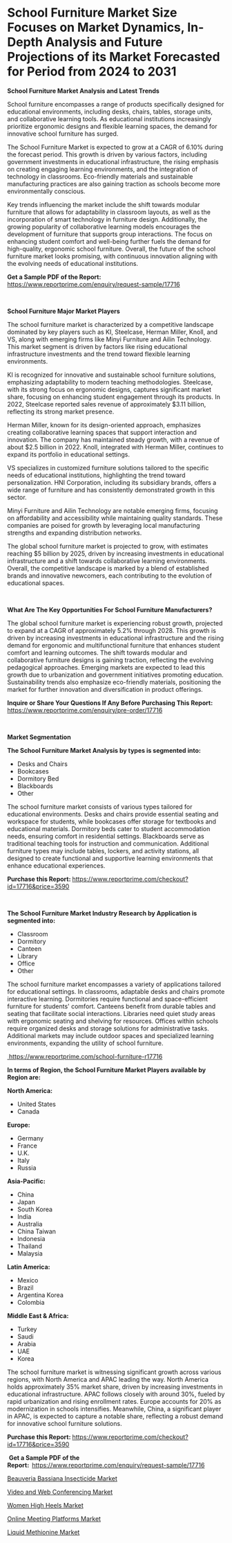 <p><h1>School Furniture Market Size Focuses on Market Dynamics, In-Depth Analysis and Future Projections of its Market Forecasted for Period from 2024 to 2031</h1></p><p><strong>School Furniture Market Analysis and Latest Trends</strong></p>
<p><p>School furniture encompasses a range of products specifically designed for educational environments, including desks, chairs, tables, storage units, and collaborative learning tools. As educational institutions increasingly prioritize ergonomic designs and flexible learning spaces, the demand for innovative school furniture has surged.</p><p>The School Furniture Market is expected to grow at a CAGR of 6.10% during the forecast period. This growth is driven by various factors, including government investments in educational infrastructure, the rising emphasis on creating engaging learning environments, and the integration of technology in classrooms. Eco-friendly materials and sustainable manufacturing practices are also gaining traction as schools become more environmentally conscious.</p><p>Key trends influencing the market include the shift towards modular furniture that allows for adaptability in classroom layouts, as well as the incorporation of smart technology in furniture design. Additionally, the growing popularity of collaborative learning models encourages the development of furniture that supports group interactions. The focus on enhancing student comfort and well-being further fuels the demand for high-quality, ergonomic school furniture. Overall, the future of the school furniture market looks promising, with continuous innovation aligning with the evolving needs of educational institutions.</p></p>
<p><strong>Get a Sample PDF of the Report:&nbsp;</strong> <a href="https://www.reportprime.com/enquiry/request-sample/17716?utm_campaign=1102&utm_medium=2&utm_source=Github&utm_content=ia&utm_term=20112024&utm_id=school-furniture">https://www.reportprime.com/enquiry/request-sample/17716</a></p>
<p>&nbsp;</p>
<p><strong>School Furniture Major Market Players</strong></p>
<p><p>The school furniture market is characterized by a competitive landscape dominated by key players such as KI, Steelcase, Herman Miller, Knoll, and VS, along with emerging firms like Minyi Furniture and Ailin Technology. This market segment is driven by factors like rising educational infrastructure investments and the trend toward flexible learning environments.</p><p>KI is recognized for innovative and sustainable school furniture solutions, emphasizing adaptability to modern teaching methodologies. Steelcase, with its strong focus on ergonomic designs, captures significant market share, focusing on enhancing student engagement through its products. In 2022, Steelcase reported sales revenue of approximately $3.11 billion, reflecting its strong market presence.</p><p>Herman Miller, known for its design-oriented approach, emphasizes creating collaborative learning spaces that support interaction and innovation. The company has maintained steady growth, with a revenue of about $2.5 billion in 2022. Knoll, integrated with Herman Miller, continues to expand its portfolio in educational settings.</p><p>VS specializes in customized furniture solutions tailored to the specific needs of educational institutions, highlighting the trend toward personalization. HNI Corporation, including its subsidiary brands, offers a wide range of furniture and has consistently demonstrated growth in this sector.</p><p>Minyi Furniture and Ailin Technology are notable emerging firms, focusing on affordability and accessibility while maintaining quality standards. These companies are poised for growth by leveraging local manufacturing strengths and expanding distribution networks.</p><p>The global school furniture market is projected to grow, with estimates reaching $5 billion by 2025, driven by increasing investments in educational infrastructure and a shift towards collaborative learning environments. Overall, the competitive landscape is marked by a blend of established brands and innovative newcomers, each contributing to the evolution of educational spaces.</p></p>
<p>&nbsp;</p>
<p><strong>What Are The Key Opportunities For School Furniture Manufacturers?</strong></p>
<p><p>The global school furniture market is experiencing robust growth, projected to expand at a CAGR of approximately 5.2% through 2028. This growth is driven by increasing investments in educational infrastructure and the rising demand for ergonomic and multifunctional furniture that enhances student comfort and learning outcomes. The shift towards modular and collaborative furniture designs is gaining traction, reflecting the evolving pedagogical approaches. Emerging markets are expected to lead this growth due to urbanization and government initiatives promoting education. Sustainability trends also emphasize eco-friendly materials, positioning the market for further innovation and diversification in product offerings.</p></p>
<p><strong>Inquire or Share Your Questions If Any Before Purchasing This Report:</strong> <a href="https://www.reportprime.com/enquiry/pre-order/17716?utm_campaign=1102&utm_medium=2&utm_source=Github&utm_content=ia&utm_term=20112024&utm_id=school-furniture">https://www.reportprime.com/enquiry/pre-order/17716</a></p>
<p>&nbsp;</p>
<p><strong>Market Segmentation</strong></p>
<p><strong>The School Furniture Market Analysis by types is segmented into:</strong></p>
<p><ul><li>Desks and Chairs</li><li>Bookcases</li><li>Dormitory Bed</li><li>Blackboards</li><li>Other</li></ul></p>
<p><p>The school furniture market consists of various types tailored for educational environments. Desks and chairs provide essential seating and workspace for students, while bookcases offer storage for textbooks and educational materials. Dormitory beds cater to student accommodation needs, ensuring comfort in residential settings. Blackboards serve as traditional teaching tools for instruction and communication. Additional furniture types may include tables, lockers, and activity stations, all designed to create functional and supportive learning environments that enhance educational experiences.</p></p>
<p><strong>Purchase this Report:&nbsp;</strong><a href="https://www.reportprime.com/checkout?id=17716&price=3590&utm_campaign=1102&utm_medium=2&utm_source=Github&utm_content=ia&utm_term=20112024&utm_id=school-furniture">https://www.reportprime.com/checkout?id=17716&price=3590</a></p>
<p>&nbsp;</p>
<p><strong>The School Furniture Market Industry Research by Application is segmented into:</strong></p>
<p><ul><li>Classroom</li><li>Dormitory</li><li>Canteen</li><li>Library</li><li>Office</li><li>Other</li></ul></p>
<p><p>The school furniture market encompasses a variety of applications tailored for educational settings. In classrooms, adaptable desks and chairs promote interactive learning. Dormitories require functional and space-efficient furniture for students' comfort. Canteens benefit from durable tables and seating that facilitate social interactions. Libraries need quiet study areas with ergonomic seating and shelving for resources. Offices within schools require organized desks and storage solutions for administrative tasks. Additional markets may include outdoor spaces and specialized learning environments, expanding the utility of school furniture.</p></p>
<p><a href="https://www.reportprime.com/school-furniture-r17716?utm_campaign=1102&utm_medium=2&utm_source=Github&utm_content=ia&utm_term=20112024&utm_id=school-furniture">&nbsp;https://www.reportprime.com/school-furniture-r17716</a></p>
<p><strong>In terms of Region, the School Furniture Market Players available by Region are:</strong></p>
<p>
    <p> <strong> North America: </strong>
        <ul>
            <li>United States</li>
            <li>Canada</li>
        </ul>
        </p> 
    <p> <strong> Europe: </strong>
        <ul>
            <li>Germany</li>
            <li>France</li>
            <li>U.K.</li>
            <li>Italy</li>
            <li>Russia</li>
        </ul>
        </p> 
    <p> <strong> Asia-Pacific: </strong>
        <ul>
            <li>China</li>
            <li>Japan</li>
            <li>South Korea</li>
            <li>India</li>
            <li>Australia</li>
            <li>China Taiwan</li>
            <li>Indonesia</li>
            <li>Thailand</li>
            <li>Malaysia</li>
        </ul>
        </p> 
    <p> <strong> Latin America: </strong>
        <ul>
            <li>Mexico</li>
            <li>Brazil</li>
            <li>Argentina Korea</li>
            <li>Colombia</li>
        </ul>
        </p> 
    <p> <strong> Middle East & Africa: </strong>
        <ul>
            <li>Turkey</li>
            <li>Saudi</li>
            <li>Arabia</li>
            <li>UAE</li>
            <li>Korea</li>
        </ul>
    </p>
    </p>
<p><p>The school furniture market is witnessing significant growth across various regions, with North America and APAC leading the way. North America holds approximately 35% market share, driven by increasing investments in educational infrastructure. APAC follows closely with around 30%, fueled by rapid urbanization and rising enrollment rates. Europe accounts for 20% as modernization in schools intensifies. Meanwhile, China, a significant player in APAC, is expected to capture a notable share, reflecting a robust demand for innovative school furniture solutions.</p></p>
<p><strong>Purchase this Report: </strong><a href="https://www.reportprime.com/checkout?id=17716&price=3590&utm_campaign=1102&utm_medium=2&utm_source=Github&utm_content=ia&utm_term=20112024&utm_id=school-furniture">https://www.reportprime.com/checkout?id=17716&price=3590</a></p>
<p>&nbsp;<strong>Get a Sample PDF of the Report:&nbsp;&nbsp;</strong><a href="https://www.reportprime.com/enquiry/request-sample/17716?utm_campaign=1102&utm_medium=2&utm_source=Github&utm_content=ia&utm_term=20112024&utm_id=school-furniture">https://www.reportprime.com/enquiry/request-sample/17716</a></p>
<p><strong></strong></p>
<p><p><a href="https://www.linkedin.com/pulse/beauveria-bassiana-insecticide-market-opportunities-emerging-sprge?utm_campaign=1102&utm_medium=2&utm_source=Github&utm_content=ia&utm_term=20112024&utm_id=school-furniture">Beauveria Bassiana Insecticide Market</a></p><p><a href="https://issuu.com/reportprime-2/docs/video-and-web-conferencing-market-s_9ec48d9e7bab7e?utm_campaign=1102&utm_medium=2&utm_source=Github&utm_content=ia&utm_term=20112024&utm_id=school-furniture">Video and Web Conferencing Market</a></p><p><a href="https://www.linkedin.com/pulse/strategic-forecast-women-high-heels-market-growth-trends-q9fyc?utm_campaign=1102&utm_medium=2&utm_source=Github&utm_content=ia&utm_term=20112024&utm_id=school-furniture">Women High Heels Market</a></p><p><a href="https://issuu.com/reportprime-2/docs/online-meeting-platforms-market-siz_0bce99774145e5?utm_campaign=1102&utm_medium=2&utm_source=Github&utm_content=ia&utm_term=20112024&utm_id=school-furniture">Online Meeting Platforms Market</a></p><p><a href="https://www.linkedin.com/pulse/liquid-methionine-market-overview-forecast-2024-2031-detailed-cqqge?utm_campaign=1102&utm_medium=2&utm_source=Github&utm_content=ia&utm_term=20112024&utm_id=school-furniture">Liquid Methionine Market</a></p></p>